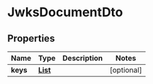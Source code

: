 
# JwksDocumentDto

## Properties

Name | Type | Description | Notes
------------ | ------------- | ------------- | -------------
**keys** | [**List<JwksKeyDto>**](JwksKeyDto.md) |  |  [optional]



